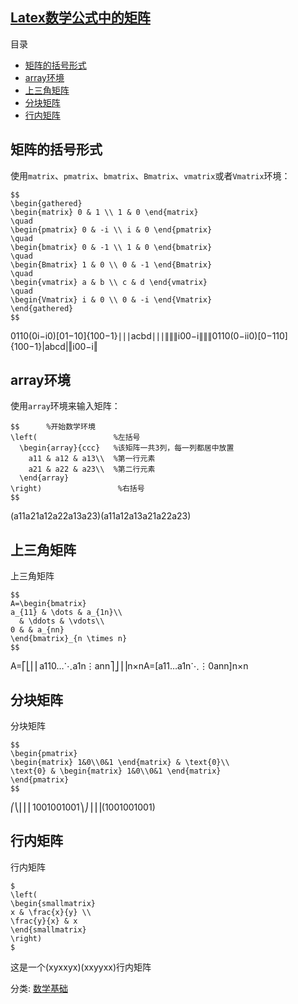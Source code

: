 ## [Latex数学公式中的矩阵](https://www.cnblogs.com/solvit/p/11345482.html)



目录

- [矩阵的括号形式](https://www.cnblogs.com/solvit/p/11345482.html#矩阵的括号形式)
- [array环境](https://www.cnblogs.com/solvit/p/11345482.html#array环境)
- [上三角矩阵](https://www.cnblogs.com/solvit/p/11345482.html#上三角矩阵)
- [分块矩阵](https://www.cnblogs.com/solvit/p/11345482.html#分块矩阵)
- [行内矩阵](https://www.cnblogs.com/solvit/p/11345482.html#行内矩阵)



## 矩阵的括号形式

使用`matrix`、`pmatrix`、`bmatrix`、`Bmatrix`、`vmatrix`或者`Vmatrix`环境：

```
$$
\begin{gathered}
\begin{matrix} 0 & 1 \\ 1 & 0 \end{matrix}
\quad
\begin{pmatrix} 0 & -i \\ i & 0 \end{pmatrix}
\quad
\begin{bmatrix} 0 & -1 \\ 1 & 0 \end{bmatrix}
\quad
\begin{Bmatrix} 1 & 0 \\ 0 & -1 \end{Bmatrix}
\quad
\begin{vmatrix} a & b \\ c & d \end{vmatrix}
\quad
\begin{Vmatrix} i & 0 \\ 0 & -i \end{Vmatrix}
\end{gathered}
$$
```





0110(0i−i0)[01−10]{100−1}∣∣∣acbd∣∣∣∥∥∥i00−i∥∥∥0110(0−ii0)[0−110]{100−1}|abcd|‖i00−i‖



## array环境

使用`array`环境来输入矩阵：

```
$$      %开始数学环境
\left(                 %左括号
  \begin{array}{ccc}   %该矩阵一共3列，每一列都居中放置
    a11 & a12 & a13\\  %第一行元素
    a21 & a22 & a23\\  %第二行元素
  \end{array}
\right)                 %右括号
$$
```





(a11a21a12a22a13a23)(a11a12a13a21a22a23)



## 上三角矩阵

上三角矩阵

```
$$
A=\begin{bmatrix}
a_{11} & \dots & a_{1n}\\
  & \ddots & \vdots\\
0 & & a_{nn}
\end{bmatrix}_{n \times n}
$$
```





A=⎡⎣⎢⎢a110…⋱a1n⋮ann⎤⎦⎥⎥n×nA=[a11…a1n⋱⋮0ann]n×n



## 分块矩阵

分块矩阵

```
$$
\begin{pmatrix}
\begin{matrix} 1&0\\0&1 \end{matrix} & \text{0}\\
\text{0} & \begin{matrix} 1&0\\0&1 \end{matrix}
\end{pmatrix}
$$
```





⎛⎝⎜⎜⎜1001001001⎞⎠⎟⎟⎟(1001001001)



## 行内矩阵

行内矩阵

```
$
\left(
\begin{smallmatrix}
x & \frac{x}{y} \\
\frac{y}{x} & x
\end{smallmatrix}
\right)
$
```

这是一个(xyxxyx)(xxyyxx)行内矩阵



分类: [数学基础](https://www.cnblogs.com/solvit/category/1525119.html)